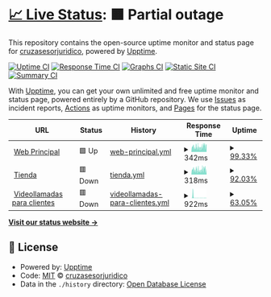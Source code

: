 # [📈 Live Status](https://estado.cruzasesorjuridico.com): <!--live status--> **🟧 Partial outage**

This repository contains the open-source uptime monitor and status page for [cruzasesorjuridico](https://estado.cruzasesorjuridico.com), powered by [Upptime](https://github.com/upptime/upptime).

[![Uptime CI](https://github.com/cruzasesorjuridico/estado/workflows/Uptime%20CI/badge.svg)](https://github.com/cruzasesorjuridico/estado/actions?query=workflow%3A%22Uptime+CI%22)
[![Response Time CI](https://github.com/cruzasesorjuridico/estado/workflows/Response%20Time%20CI/badge.svg)](https://github.com/cruzasesorjuridico/estado/actions?query=workflow%3A%22Response+Time+CI%22)
[![Graphs CI](https://github.com/cruzasesorjuridico/estado/workflows/Graphs%20CI/badge.svg)](https://github.com/cruzasesorjuridico/estado/actions?query=workflow%3A%22Graphs+CI%22)
[![Static Site CI](https://github.com/cruzasesorjuridico/estado/workflows/Static%20Site%20CI/badge.svg)](https://github.com/cruzasesorjuridico/estado/actions?query=workflow%3A%22Static+Site+CI%22)
[![Summary CI](https://github.com/cruzasesorjuridico/estado/workflows/Summary%20CI/badge.svg)](https://github.com/cruzasesorjuridico/estado/actions?query=workflow%3A%22Summary+CI%22)

With [Upptime](https://upptime.js.org), you can get your own unlimited and free uptime monitor and status page, powered entirely by a GitHub repository. We use [Issues](https://github.com/cruzasesorjuridico/estado/issues) as incident reports, [Actions](https://github.com/cruzasesorjuridico/estado/actions) as uptime monitors, and [Pages](https://estado.cruzasesorjuridico.com) for the status page.

<!--start: status pages-->
<!-- This summary is generated by Upptime (https://github.com/upptime/upptime) -->
<!-- Do not edit this manually, your changes will be overwritten -->
<!-- prettier-ignore -->
| URL | Status | History | Response Time | Uptime |
| --- | ------ | ------- | ------------- | ------ |
| <img alt="" src="https://favicons.githubusercontent.com/cruzasesorjuridico.com" height="13"> [Web Principal](https://cruzasesorjuridico.com) | 🟩 Up | [web-principal.yml](https://github.com/cruzasesorjuridico/estado/commits/HEAD/history/web-principal.yml) | <details><summary><img alt="Response time graph" src="./graphs/web-principal/response-time-week.png" height="20"> 342ms</summary><br><a href="https://estado.cruzasesorjuridico.com/history/web-principal"><img alt="Response time 429" src="https://img.shields.io/endpoint?url=https%3A%2F%2Fraw.githubusercontent.com%2Fcruzasesorjuridico%2Festado%2FHEAD%2Fapi%2Fweb-principal%2Fresponse-time.json"></a><br><a href="https://estado.cruzasesorjuridico.com/history/web-principal"><img alt="24-hour response time 390" src="https://img.shields.io/endpoint?url=https%3A%2F%2Fraw.githubusercontent.com%2Fcruzasesorjuridico%2Festado%2FHEAD%2Fapi%2Fweb-principal%2Fresponse-time-day.json"></a><br><a href="https://estado.cruzasesorjuridico.com/history/web-principal"><img alt="7-day response time 342" src="https://img.shields.io/endpoint?url=https%3A%2F%2Fraw.githubusercontent.com%2Fcruzasesorjuridico%2Festado%2FHEAD%2Fapi%2Fweb-principal%2Fresponse-time-week.json"></a><br><a href="https://estado.cruzasesorjuridico.com/history/web-principal"><img alt="30-day response time 425" src="https://img.shields.io/endpoint?url=https%3A%2F%2Fraw.githubusercontent.com%2Fcruzasesorjuridico%2Festado%2FHEAD%2Fapi%2Fweb-principal%2Fresponse-time-month.json"></a><br><a href="https://estado.cruzasesorjuridico.com/history/web-principal"><img alt="1-year response time 429" src="https://img.shields.io/endpoint?url=https%3A%2F%2Fraw.githubusercontent.com%2Fcruzasesorjuridico%2Festado%2FHEAD%2Fapi%2Fweb-principal%2Fresponse-time-year.json"></a></details> | <details><summary><a href="https://estado.cruzasesorjuridico.com/history/web-principal">99.33%</a></summary><a href="https://estado.cruzasesorjuridico.com/history/web-principal"><img alt="All-time uptime 99.83%" src="https://img.shields.io/endpoint?url=https%3A%2F%2Fraw.githubusercontent.com%2Fcruzasesorjuridico%2Festado%2FHEAD%2Fapi%2Fweb-principal%2Fuptime.json"></a><br><a href="https://estado.cruzasesorjuridico.com/history/web-principal"><img alt="24-hour uptime 100.00%" src="https://img.shields.io/endpoint?url=https%3A%2F%2Fraw.githubusercontent.com%2Fcruzasesorjuridico%2Festado%2FHEAD%2Fapi%2Fweb-principal%2Fuptime-day.json"></a><br><a href="https://estado.cruzasesorjuridico.com/history/web-principal"><img alt="7-day uptime 99.33%" src="https://img.shields.io/endpoint?url=https%3A%2F%2Fraw.githubusercontent.com%2Fcruzasesorjuridico%2Festado%2FHEAD%2Fapi%2Fweb-principal%2Fuptime-week.json"></a><br><a href="https://estado.cruzasesorjuridico.com/history/web-principal"><img alt="30-day uptime 99.78%" src="https://img.shields.io/endpoint?url=https%3A%2F%2Fraw.githubusercontent.com%2Fcruzasesorjuridico%2Festado%2FHEAD%2Fapi%2Fweb-principal%2Fuptime-month.json"></a><br><a href="https://estado.cruzasesorjuridico.com/history/web-principal"><img alt="1-year uptime 99.83%" src="https://img.shields.io/endpoint?url=https%3A%2F%2Fraw.githubusercontent.com%2Fcruzasesorjuridico%2Festado%2FHEAD%2Fapi%2Fweb-principal%2Fuptime-year.json"></a></details>
| <img alt="" src="https://favicons.githubusercontent.com/tienda.cruzasesorjuridico.com" height="13"> [Tienda](https://tienda.cruzasesorjuridico.com) | 🟥 Down | [tienda.yml](https://github.com/cruzasesorjuridico/estado/commits/HEAD/history/tienda.yml) | <details><summary><img alt="Response time graph" src="./graphs/tienda/response-time-week.png" height="20"> 318ms</summary><br><a href="https://estado.cruzasesorjuridico.com/history/tienda"><img alt="Response time 399" src="https://img.shields.io/endpoint?url=https%3A%2F%2Fraw.githubusercontent.com%2Fcruzasesorjuridico%2Festado%2FHEAD%2Fapi%2Ftienda%2Fresponse-time.json"></a><br><a href="https://estado.cruzasesorjuridico.com/history/tienda"><img alt="24-hour response time 226" src="https://img.shields.io/endpoint?url=https%3A%2F%2Fraw.githubusercontent.com%2Fcruzasesorjuridico%2Festado%2FHEAD%2Fapi%2Ftienda%2Fresponse-time-day.json"></a><br><a href="https://estado.cruzasesorjuridico.com/history/tienda"><img alt="7-day response time 318" src="https://img.shields.io/endpoint?url=https%3A%2F%2Fraw.githubusercontent.com%2Fcruzasesorjuridico%2Festado%2FHEAD%2Fapi%2Ftienda%2Fresponse-time-week.json"></a><br><a href="https://estado.cruzasesorjuridico.com/history/tienda"><img alt="30-day response time 392" src="https://img.shields.io/endpoint?url=https%3A%2F%2Fraw.githubusercontent.com%2Fcruzasesorjuridico%2Festado%2FHEAD%2Fapi%2Ftienda%2Fresponse-time-month.json"></a><br><a href="https://estado.cruzasesorjuridico.com/history/tienda"><img alt="1-year response time 399" src="https://img.shields.io/endpoint?url=https%3A%2F%2Fraw.githubusercontent.com%2Fcruzasesorjuridico%2Festado%2FHEAD%2Fapi%2Ftienda%2Fresponse-time-year.json"></a></details> | <details><summary><a href="https://estado.cruzasesorjuridico.com/history/tienda">92.03%</a></summary><a href="https://estado.cruzasesorjuridico.com/history/tienda"><img alt="All-time uptime 98.45%" src="https://img.shields.io/endpoint?url=https%3A%2F%2Fraw.githubusercontent.com%2Fcruzasesorjuridico%2Festado%2FHEAD%2Fapi%2Ftienda%2Fuptime.json"></a><br><a href="https://estado.cruzasesorjuridico.com/history/tienda"><img alt="24-hour uptime 48.93%" src="https://img.shields.io/endpoint?url=https%3A%2F%2Fraw.githubusercontent.com%2Fcruzasesorjuridico%2Festado%2FHEAD%2Fapi%2Ftienda%2Fuptime-day.json"></a><br><a href="https://estado.cruzasesorjuridico.com/history/tienda"><img alt="7-day uptime 92.03%" src="https://img.shields.io/endpoint?url=https%3A%2F%2Fraw.githubusercontent.com%2Fcruzasesorjuridico%2Festado%2FHEAD%2Fapi%2Ftienda%2Fuptime-week.json"></a><br><a href="https://estado.cruzasesorjuridico.com/history/tienda"><img alt="30-day uptime 98.02%" src="https://img.shields.io/endpoint?url=https%3A%2F%2Fraw.githubusercontent.com%2Fcruzasesorjuridico%2Festado%2FHEAD%2Fapi%2Ftienda%2Fuptime-month.json"></a><br><a href="https://estado.cruzasesorjuridico.com/history/tienda"><img alt="1-year uptime 98.45%" src="https://img.shields.io/endpoint?url=https%3A%2F%2Fraw.githubusercontent.com%2Fcruzasesorjuridico%2Festado%2FHEAD%2Fapi%2Ftienda%2Fuptime-year.json"></a></details>
| <img alt="" src="https://favicons.githubusercontent.com/clientes.cruzasesorjuridico.com" height="13"> [Videollamadas para clientes](https://clientes.cruzasesorjuridico.com) | 🟥 Down | [videollamadas-para-clientes.yml](https://github.com/cruzasesorjuridico/estado/commits/HEAD/history/videollamadas-para-clientes.yml) | <details><summary><img alt="Response time graph" src="./graphs/videollamadas-para-clientes/response-time-week.png" height="20"> 922ms</summary><br><a href="https://estado.cruzasesorjuridico.com/history/videollamadas-para-clientes"><img alt="Response time 1003" src="https://img.shields.io/endpoint?url=https%3A%2F%2Fraw.githubusercontent.com%2Fcruzasesorjuridico%2Festado%2FHEAD%2Fapi%2Fvideollamadas-para-clientes%2Fresponse-time.json"></a><br><a href="https://estado.cruzasesorjuridico.com/history/videollamadas-para-clientes"><img alt="24-hour response time 175" src="https://img.shields.io/endpoint?url=https%3A%2F%2Fraw.githubusercontent.com%2Fcruzasesorjuridico%2Festado%2FHEAD%2Fapi%2Fvideollamadas-para-clientes%2Fresponse-time-day.json"></a><br><a href="https://estado.cruzasesorjuridico.com/history/videollamadas-para-clientes"><img alt="7-day response time 922" src="https://img.shields.io/endpoint?url=https%3A%2F%2Fraw.githubusercontent.com%2Fcruzasesorjuridico%2Festado%2FHEAD%2Fapi%2Fvideollamadas-para-clientes%2Fresponse-time-week.json"></a><br><a href="https://estado.cruzasesorjuridico.com/history/videollamadas-para-clientes"><img alt="30-day response time 1159" src="https://img.shields.io/endpoint?url=https%3A%2F%2Fraw.githubusercontent.com%2Fcruzasesorjuridico%2Festado%2FHEAD%2Fapi%2Fvideollamadas-para-clientes%2Fresponse-time-month.json"></a><br><a href="https://estado.cruzasesorjuridico.com/history/videollamadas-para-clientes"><img alt="1-year response time 1003" src="https://img.shields.io/endpoint?url=https%3A%2F%2Fraw.githubusercontent.com%2Fcruzasesorjuridico%2Festado%2FHEAD%2Fapi%2Fvideollamadas-para-clientes%2Fresponse-time-year.json"></a></details> | <details><summary><a href="https://estado.cruzasesorjuridico.com/history/videollamadas-para-clientes">63.05%</a></summary><a href="https://estado.cruzasesorjuridico.com/history/videollamadas-para-clientes"><img alt="All-time uptime 93.27%" src="https://img.shields.io/endpoint?url=https%3A%2F%2Fraw.githubusercontent.com%2Fcruzasesorjuridico%2Festado%2FHEAD%2Fapi%2Fvideollamadas-para-clientes%2Fuptime.json"></a><br><a href="https://estado.cruzasesorjuridico.com/history/videollamadas-para-clientes"><img alt="24-hour uptime 0.00%" src="https://img.shields.io/endpoint?url=https%3A%2F%2Fraw.githubusercontent.com%2Fcruzasesorjuridico%2Festado%2FHEAD%2Fapi%2Fvideollamadas-para-clientes%2Fuptime-day.json"></a><br><a href="https://estado.cruzasesorjuridico.com/history/videollamadas-para-clientes"><img alt="7-day uptime 63.05%" src="https://img.shields.io/endpoint?url=https%3A%2F%2Fraw.githubusercontent.com%2Fcruzasesorjuridico%2Festado%2FHEAD%2Fapi%2Fvideollamadas-para-clientes%2Fuptime-week.json"></a><br><a href="https://estado.cruzasesorjuridico.com/history/videollamadas-para-clientes"><img alt="30-day uptime 91.44%" src="https://img.shields.io/endpoint?url=https%3A%2F%2Fraw.githubusercontent.com%2Fcruzasesorjuridico%2Festado%2FHEAD%2Fapi%2Fvideollamadas-para-clientes%2Fuptime-month.json"></a><br><a href="https://estado.cruzasesorjuridico.com/history/videollamadas-para-clientes"><img alt="1-year uptime 93.27%" src="https://img.shields.io/endpoint?url=https%3A%2F%2Fraw.githubusercontent.com%2Fcruzasesorjuridico%2Festado%2FHEAD%2Fapi%2Fvideollamadas-para-clientes%2Fuptime-year.json"></a></details>

<!--end: status pages-->

[**Visit our status website →**](https://estado.cruzasesorjuridico.com)

## 📄 License

- Powered by: [Upptime](https://github.com/upptime/upptime)
- Code: [MIT](./LICENSE) © [cruzasesorjuridico](https://estado.cruzasesorjuridico.com)
- Data in the `./history` directory: [Open Database License](https://opendatacommons.org/licenses/odbl/1-0/)
